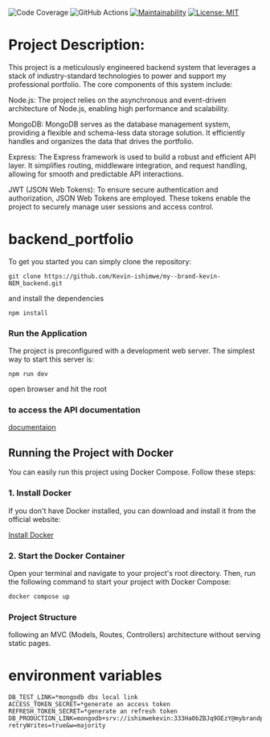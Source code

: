 ![Code Coverage](https://img.shields.io/badge/code--coverage-97.8%25-brightgreen)
![GitHub Actions](https://github.com/Kevin-ishimwe/my--brand-kevin-NEM_backend/actions/workflows/node-js.yml/badge.svg?branch=DEVELOP)
[![Maintainability](https://api.codeclimate.com/v1/badges/672c53f58afff393e21e/maintainability)](https://codeclimate.com/github/Kevin-ishimwe/my--brand-kevin-NEM_backend/maintainability)
[![License: MIT](https://img.shields.io/badge/License-MIT-yellow.svg)](https://opensource.org/licenses/MIT)

# Project Description:

This project is a meticulously engineered backend system that leverages a stack of industry-standard technologies to power and support my professional portfolio. The core components of this system include:

Node.js: The project relies on the asynchronous and event-driven architecture of Node.js, enabling high performance and scalability.

MongoDB: MongoDB serves as the database management system, providing a flexible and schema-less data storage solution. It efficiently handles and organizes the data that drives the portfolio.

Express: The Express framework is used to build a robust and efficient API layer. It simplifies routing, middleware integration, and request handling, allowing for smooth and predictable API interactions.

JWT (JSON Web Tokens): To ensure secure authentication and authorization, JSON Web Tokens are employed. These tokens enable the project to securely manage user sessions and access control.
    
# backend_portfolio
To get you started you can simply clone the repository:

```
git clone https://github.com/Kevin-ishimwe/my--brand-kevin-NEM_backend.git
```

and install the dependencies

```
npm install
```

### Run the Application

The project is preconfigured with a development web server. The simplest way to start this server is:

    npm run dev
 open browser and hit the root

### to access the API documentation

[documentaion](http://localhost:1256/documentation/)

## Running the Project with Docker

You can easily run this project using Docker Compose. Follow these steps:

### 1. Install Docker

If you don't have Docker installed, you can download and install it from the official website:

[Install Docker](https://www.docker.com/get-started)

### 2. Start the Docker Container

Open your terminal and navigate to your project's root directory. Then, run the following command to start your project with Docker Compose:

```bash
docker compose up
```

### Project Structure

following an MVC (Models, Routes, Controllers) architecture without serving static pages.
# environment variables

```
DB_TEST_LINK=*mongodb dbs local link
ACCESS_TOKEN_SECRET=*generate an access token
REFRESH_TOKEN_SECRET=*generate an refresh token
DB_PRODUCTION_LINK=mongodb+srv://ishimwekevin:333Ha0bZBJq9OEzY@mybrandportfolio.qgke1dn.mongodb.net/MybrandPortfolioProduction?retryWrites=true&w=majority

```


